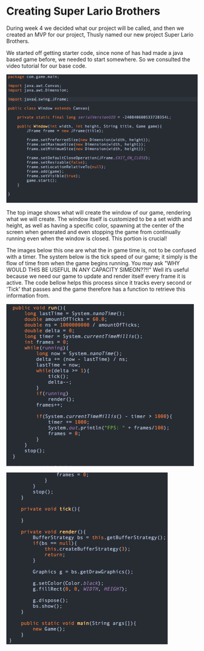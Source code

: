 # Creating Super Lario Brothers #

During week 4 we decided what our project will be called, and then we created an MVP for our project, Thusly named our new project Super Lario Brothers. 

We started off getting starter code, since none of has had made a java based game before, we needed to start somewhere.  So we consulted the video tutorial for our base code.

![capture.jpg](Code9.png)

The top image shows what will create the window of our game, rendering what we will create. The window itself is customized to be a set width and height, as well as having a specific color, spawning at the center of the screen when generated and  even stopping the game from continually running even when the window is closed. This portion is crucial! 

The images below this one are what the in game time is, not to be confused with a timer. The system below is the tick speed of our game; it simply is the flow of time from when the game begins running. You may ask "WHY WOULD THIS BE USEFUL IN ANY CAPACITY SIMEON??!!" Well it’s useful because we need our game to update and render itself every frame it is active. The code bellow helps this process since it tracks every second or 'Tick' that passes and the game therefore has a function to retrieve this information from.

![capture.jpg](Code3.png)

![capture.jpg](Code4.png)

